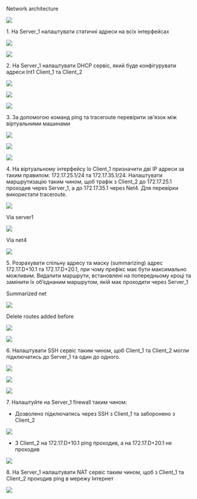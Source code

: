 Network architecture 

![](images/image5.png) 

1\. На Server\_1 налаштувати статичні адреси на всіх інтерфейсах

![](images/image9.png)

![](images/image15.png)

2\. На Server\_1 налаштувати DHCP сервіс, який буде конфігурувати адреси Int1 Client\_1 та Client\_2  

![](images/image7.png)

![](images/image21.png)

![](images/image13.png)

3\. За допомогою команд ping та traceroute перевірити зв'язок між віртуальними машинами

![](images/image19.png)

![](images/image12.png)

![](images/image14.png)

4\. На віртуальному інтерфейсу lo Client\_1 призначити дві ІР адреси за таким правилом: 172.17.25.1/24 та 172.17.35.1/24. Налаштувати маршрутизацію таким чином, щоб трафік з Client\_2 до 172.17.25.1 проходив через Server\_1, а до 172.17.35.1 через Net4. Для перевірки використати traceroute.

![](images/image6.png)

Via server1

![](images/image16.png)

Via net4

![](images/image17.png)

5\. Розрахувати спільну адресу та маску (summarizing) адрес 172.17.D+10.1 та 172.17.D+20.1, при чому префікс має бути максимально можливим. Видалити маршрути, встановлені на попередньому кроці та замінити їх об’єднаним маршрутом, якій має проходити через Server\_1

Summarized net

![](images/image3.png)

Delete routes added before

![](images/image4.png)

![](images/image11.png)

6\. Налаштувати SSH сервіс таким чином, щоб Client\_1 та Client\_2 могли підключатись до Server\_1 та один до одного.

![](images/image2.png)

![](images/image18.png)

![](images/image1.png)

7\. Налаштуйте на Server\_1 firewall таким чином:

*   Дозволено підключатись через SSH з Client\_1 та заборонено з Client\_2

![](images/image20.png)

*   З Client\_2 на 172.17.D+10.1 ping проходив, а на 172.17.D+20.1 не проходив

![](images/image8.png)

8\. На Server\_1 налаштувати NAT сервіс таким чином, щоб з Client\_1 та Client\_2 проходив ping в мережу Інтернет

![](images/image10.png)
